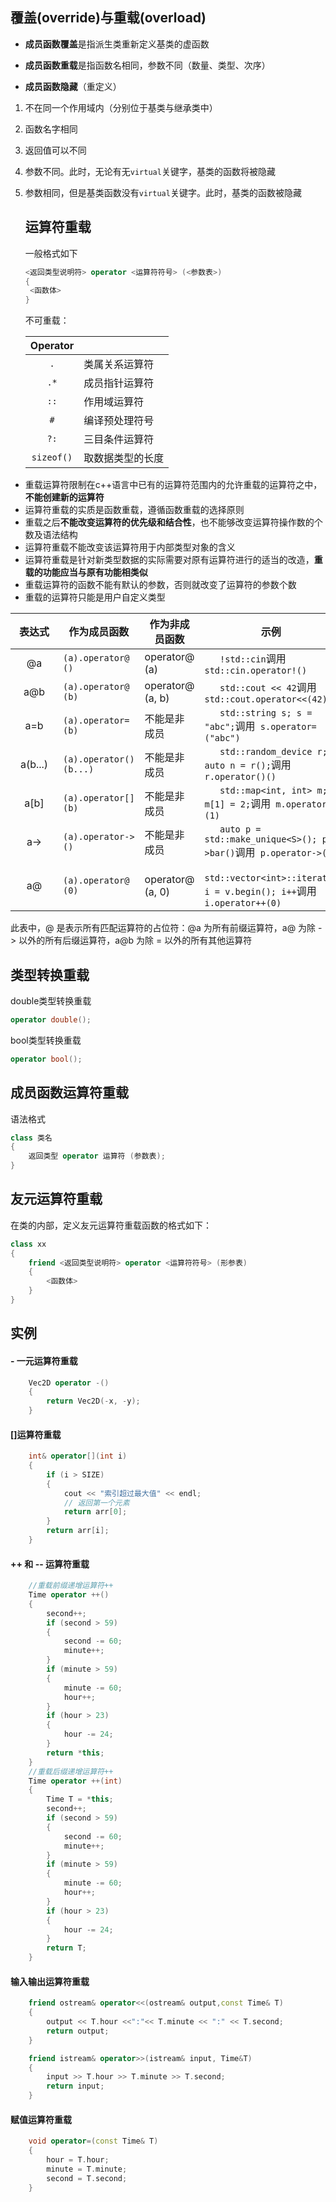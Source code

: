 ## 覆盖(override)与重载(overload)

- **成员函数覆盖**是指派生类重新定义基类的虚函数

- **成员函数重载**是指函数名相同，参数不同（数量、类型、次序）

- **成员函数隐藏**（重定义）
1. 不在同一个作用域内（分别位于基类与继承类中）

2. 函数名字相同

3. 返回值可以不同

4. 参数不同。此时，无论有无```virtual```关键字，基类的函数将被隐藏

5. 参数相同，但是基类函数没有```virtual```关键字。此时，基类的函数被隐藏
   
   ## 运算符重载
   
   一般格式如下
   
   ```cpp
   <返回类型说明符> operator <运算符符号> (<参数表>)
   {
    <函数体>
   }
   ```
   
   不可重载：
   
   | Operator       |          |
   |:--------------:| -------- |
   | ```.```        | 类属关系运算符  |
   | ```.*```       | 成员指针运算符  |
   | ```::```       | 作用域运算符   |
   | ```#```        | 编译预处理符号  |
   | ```?:```       | 三目条件运算符  |
   | ```sizeof()``` | 取数据类型的长度 |
- 重载运算符限制在c++语言中已有的运算符范围内的允许重载的运算符之中，**不能创建新的运算符**
- 运算符重载的实质是函数重载，遵循函数重载的选择原则
- 重载之后**不能改变运算符的优先级和结合性**，也不能够改变运算符操作数的个数及语法结构
- 运算符重载不能改变该运算符用于内部类型对象的含义
- 运算符重载是针对新类型数据的实际需要对原有运算符进行的适当的改造，**重载的功能应当与原有功能相类似**
- 重载运算符的函数不能有默认的参数，否则就改变了运算符的参数个数
- 重载的运算符只能是用户自定义类型

| <div style="width:60px">表达式</div> | 作为成员函数                     | 作为非成员函数          | 示例                                                                               |
|:---------------------------------:| -------------------------- | ---------------- | -------------------------------------------------------------------------------- |
| @a                                | ```(a).operator@ ()```     | operator@ (a)    | ```    !std::cin ```调用``` std::cin.operator!()```                                |
| a@b                               | ```(a).operator@ (b)```    | operator@ (a, b) | ```    std::cout << 42 ```调用``` std::cout.operator<<(42)```                      |
| a=b                               | ```(a).operator= (b)```    | 不能是非成员           | ```    std::string s; s = "abc"; ```调用``` s.operator=("abc")```                  |
| a(b...)                           | ```(a).operator()(b...)``` | 不能是非成员           | ```    std::random_device r; auto n = r(); ```调用``` r.operator()()```            |
| a[b]                              | ```(a).operator[](b)```    | 不能是非成员           | ```    std::map<int, int> m; m[1] = 2; ```调用``` m.operator[](1)```               |
| a->                               | ```(a).operator->()```     | 不能是非成员           | ```    auto p = std::make_unique<S>(); p->bar() ```调用``` p.operator->()```       |
| a@                                | ```(a).operator@ (0)```    | operator@ (a, 0) | ```    std::vector<int>::iterator i = v.begin(); i++ ```调用``` i.operator++(0)``` |

此表中，@ 是表示所有匹配运算符的占位符：@a 为所有前缀运算符，a@ 为除 -> 以外的所有后缀运算符，a@b 为除 = 以外的所有其他运算符

## 类型转换重载

double类型转换重载

```cpp
operator double();
```

bool类型转换重载

```cpp
operator bool();
```

## 成员函数运算符重载

语法格式

```cpp
class 类名
{
    返回类型 operator 运算符 (参数表);
}
```

## 友元运算符重载

在类的内部，定义友元运算符重载函数的格式如下：

```cpp
class xx
{
    friend <返回类型说明符> operator <运算符符号> (形参表)
    {
        <函数体>
    }
}
```

## 实例

#### - 一元运算符重载

```cpp
    Vec2D operator -()
    {
        return Vec2D(-x, -y);
    }
```

#### []运算符重载

```cpp
    int& operator[](int i)
    {
        if (i > SIZE)
        {
            cout << "索引超过最大值" << endl;
            // 返回第一个元素
            return arr[0];
        }
        return arr[i];
    }
```

#### ++ 和 -- 运算符重载

```cpp
    //重载前缀递增运算符++
    Time operator ++()
    {
        second++;
        if (second > 59)
        {
            second -= 60;
            minute++;
        }
        if (minute > 59)
        {
            minute -= 60;
            hour++;
        }
        if (hour > 23)
        {
            hour -= 24;
        }
        return *this;
    }
    //重载后缀递增运算符++
    Time operator ++(int)
    {
        Time T = *this;
        second++;
        if (second > 59)
        {
            second -= 60;
            minute++;
        }
        if (minute > 59)
        {
            minute -= 60;
            hour++;
        }
        if (hour > 23)
        {
            hour -= 24;
        }
        return T;
    }
```

#### 输入输出运算符重载

```cpp
    friend ostream& operator<<(ostream& output,const Time& T)
    {
        output << T.hour <<":"<< T.minute << ":" << T.second;
        return output;
    }

    friend istream& operator>>(istream& input, Time&T)
    {
        input >> T.hour >> T.minute >> T.second;
        return input;
    }
```

#### 赋值运算符重载

```cpp
    void operator=(const Time& T)
    {
        hour = T.hour;
        minute = T.minute;
        second = T.second;
    }
```
